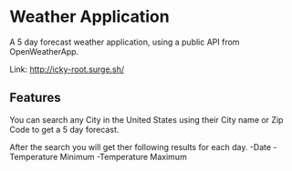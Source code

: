 # Weather Application

A 5 day forecast weather application, using a public API from OpenWeatherApp.

Link: http://icky-root.surge.sh/

## Features

You can search any City in the United States using their City name or Zip Code to get a 5 day forecast.

After the search you will get ther following results for each day.
-Date
-Temperature Minimum
-Temperature Maximum
